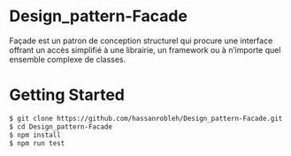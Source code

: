 # Design_pattern-Facade

Façade est un patron de conception structurel qui procure une
interface offrant un accès simplifié à une librairie, un framework
ou à n’importe quel ensemble complexe de classes.

# Getting Started

```bash
$ git clone https://github.com/hassanrobleh/Design_pattern-Facade.git
$ cd Design_pattern-Facade
$ npm install
$ npm run test

